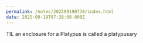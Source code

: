 ```yaml
---
permalink: /notes/202509190738/index.html
date: 2025-09-19T07:38:00.000Z
---
```


TIL an enclosure for a Platypus is called a platypusary 